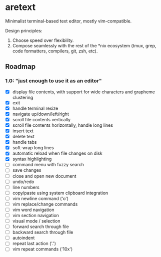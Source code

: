 # aretext
Minimalist terminal-based text editor, mostly vim-compatible.

Design principles:

1. Choose speed over flexibility.
2. Compose seamlessly with the rest of the \*nix ecosystem (tmux, grep, code formatters, compilers, git, zsh, etc).


## Roadmap

### 1.0: "just enough to use it as an editor"

- [x] display file contents, with support for wide characters and grapheme clustering
- [x] exit
- [x] handle terminal resize
- [x] navigate up/down/left/right
- [x] scroll file contents vertically
- [x] scroll file contents horizontally, handle long lines
- [x] insert text
- [x] delete text
- [x] handle tabs
- [x] soft-wrap long lines
- [x] automatic reload when file changes on disk
- [x] syntax highlighting
- [ ] command menu with fuzzy search
- [ ] save changes
- [ ] close and open new document
- [ ] undo/redo
- [ ] line numbers
- [ ] copy/paste using system clipboard integration
- [ ] vim newline command ('o')
- [ ] vim replace/change commands
- [ ] vim word navigation
- [ ] vim section navigation
- [ ] visual mode / selection
- [ ] forward search through file
- [ ] backward search through file
- [ ] autoindent
- [ ] repeat last action ('.')
- [ ] vim repeat commands ('10x')
